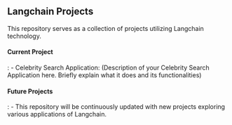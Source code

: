 <h2>Langchain Projects</h2>
This repository serves as a collection of projects utilizing Langchain technology.

<h4>Current Project</h4>:
- Celebrity Search Application: (Description of your Celebrity Search Application here. Briefly explain what it does and its functionalities)

<h4>Future Projects</h4>:
- This repository will be continuously updated with new projects exploring various applications of Langchain.
